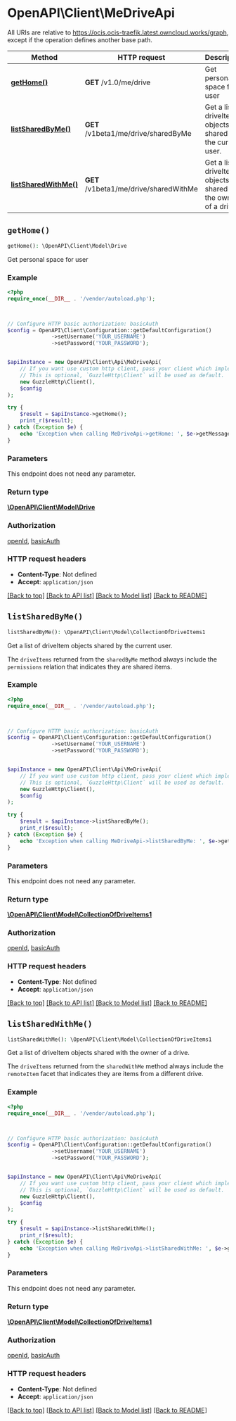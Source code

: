 # OpenAPI\Client\MeDriveApi

All URIs are relative to https://ocis.ocis-traefik.latest.owncloud.works/graph, except if the operation defines another base path.

| Method | HTTP request | Description |
| ------------- | ------------- | ------------- |
| [**getHome()**](MeDriveApi.md#getHome) | **GET** /v1.0/me/drive | Get personal space for user |
| [**listSharedByMe()**](MeDriveApi.md#listSharedByMe) | **GET** /v1beta1/me/drive/sharedByMe | Get a list of driveItem objects shared by the current user. |
| [**listSharedWithMe()**](MeDriveApi.md#listSharedWithMe) | **GET** /v1beta1/me/drive/sharedWithMe | Get a list of driveItem objects shared with the owner of a drive. |


## `getHome()`

```php
getHome(): \OpenAPI\Client\Model\Drive
```

Get personal space for user

### Example

```php
<?php
require_once(__DIR__ . '/vendor/autoload.php');



// Configure HTTP basic authorization: basicAuth
$config = OpenAPI\Client\Configuration::getDefaultConfiguration()
              ->setUsername('YOUR_USERNAME')
              ->setPassword('YOUR_PASSWORD');


$apiInstance = new OpenAPI\Client\Api\MeDriveApi(
    // If you want use custom http client, pass your client which implements `GuzzleHttp\ClientInterface`.
    // This is optional, `GuzzleHttp\Client` will be used as default.
    new GuzzleHttp\Client(),
    $config
);

try {
    $result = $apiInstance->getHome();
    print_r($result);
} catch (Exception $e) {
    echo 'Exception when calling MeDriveApi->getHome: ', $e->getMessage(), PHP_EOL;
}
```

### Parameters

This endpoint does not need any parameter.

### Return type

[**\OpenAPI\Client\Model\Drive**](../Model/Drive.md)

### Authorization

[openId](../../README.md#openId), [basicAuth](../../README.md#basicAuth)

### HTTP request headers

- **Content-Type**: Not defined
- **Accept**: `application/json`

[[Back to top]](#) [[Back to API list]](../../README.md#endpoints)
[[Back to Model list]](../../README.md#models)
[[Back to README]](../../README.md)

## `listSharedByMe()`

```php
listSharedByMe(): \OpenAPI\Client\Model\CollectionOfDriveItems1
```

Get a list of driveItem objects shared by the current user.

The `driveItems` returned from the `sharedByMe` method always include the `permissions` relation that indicates they are shared items.

### Example

```php
<?php
require_once(__DIR__ . '/vendor/autoload.php');



// Configure HTTP basic authorization: basicAuth
$config = OpenAPI\Client\Configuration::getDefaultConfiguration()
              ->setUsername('YOUR_USERNAME')
              ->setPassword('YOUR_PASSWORD');


$apiInstance = new OpenAPI\Client\Api\MeDriveApi(
    // If you want use custom http client, pass your client which implements `GuzzleHttp\ClientInterface`.
    // This is optional, `GuzzleHttp\Client` will be used as default.
    new GuzzleHttp\Client(),
    $config
);

try {
    $result = $apiInstance->listSharedByMe();
    print_r($result);
} catch (Exception $e) {
    echo 'Exception when calling MeDriveApi->listSharedByMe: ', $e->getMessage(), PHP_EOL;
}
```

### Parameters

This endpoint does not need any parameter.

### Return type

[**\OpenAPI\Client\Model\CollectionOfDriveItems1**](../Model/CollectionOfDriveItems1.md)

### Authorization

[openId](../../README.md#openId), [basicAuth](../../README.md#basicAuth)

### HTTP request headers

- **Content-Type**: Not defined
- **Accept**: `application/json`

[[Back to top]](#) [[Back to API list]](../../README.md#endpoints)
[[Back to Model list]](../../README.md#models)
[[Back to README]](../../README.md)

## `listSharedWithMe()`

```php
listSharedWithMe(): \OpenAPI\Client\Model\CollectionOfDriveItems1
```

Get a list of driveItem objects shared with the owner of a drive.

The `driveItems` returned from the `sharedWithMe` method always include the `remoteItem` facet that indicates they are items from a different drive.

### Example

```php
<?php
require_once(__DIR__ . '/vendor/autoload.php');



// Configure HTTP basic authorization: basicAuth
$config = OpenAPI\Client\Configuration::getDefaultConfiguration()
              ->setUsername('YOUR_USERNAME')
              ->setPassword('YOUR_PASSWORD');


$apiInstance = new OpenAPI\Client\Api\MeDriveApi(
    // If you want use custom http client, pass your client which implements `GuzzleHttp\ClientInterface`.
    // This is optional, `GuzzleHttp\Client` will be used as default.
    new GuzzleHttp\Client(),
    $config
);

try {
    $result = $apiInstance->listSharedWithMe();
    print_r($result);
} catch (Exception $e) {
    echo 'Exception when calling MeDriveApi->listSharedWithMe: ', $e->getMessage(), PHP_EOL;
}
```

### Parameters

This endpoint does not need any parameter.

### Return type

[**\OpenAPI\Client\Model\CollectionOfDriveItems1**](../Model/CollectionOfDriveItems1.md)

### Authorization

[openId](../../README.md#openId), [basicAuth](../../README.md#basicAuth)

### HTTP request headers

- **Content-Type**: Not defined
- **Accept**: `application/json`

[[Back to top]](#) [[Back to API list]](../../README.md#endpoints)
[[Back to Model list]](../../README.md#models)
[[Back to README]](../../README.md)
